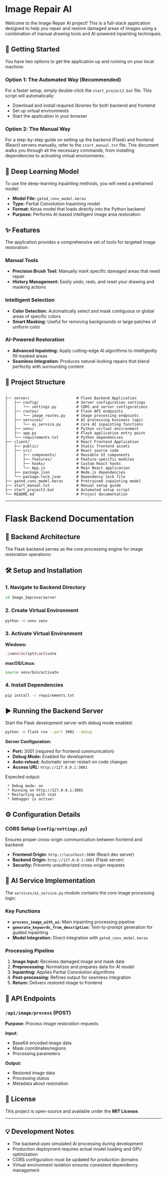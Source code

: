 # Image Repair AI

Welcome to the Image Repair AI project! This is a full-stack application designed to help you repair and restore damaged areas of images using a combination of manual drawing tools and AI-powered inpainting techniques.

## 🚀 Getting Started

You have two options to get the application up and running on your local machine:

### Option 1: The Automated Way (Recommended)
For a faster setup, simply double-click the `start_project2.bat` file. This script will automatically:
- Download and install required libraries for both backend and frontend
- Set up virtual environments
- Start the application in your browser

### Option 2: The Manual Way
For a step-by-step guide on setting up the backend (Flask) and frontend (React) servers manually, refer to the `start_manual.txt` file. This document walks you through all the necessary commands, from installing dependencies to activating virtual environments.

## 🧠 Deep Learning Model

To use the deep-learning inpainting methods, you will need a pretrained model:

- **Model File:** `gated_conv_model.keras`
- **Type:** Partial Convolution Inpainting model
- **Format:** Keras model that loads directly into the Python backend
- **Purpose:** Performs AI-based intelligent image area restoration

## ✨ Features

The application provides a comprehensive set of tools for targeted image restoration:

### Manual Tools
- **Precision Brush Tool:** Manually mark specific damaged areas that need repair
- **History Management:** Easily undo, redo, and reset your drawing and masking actions

### Intelligent Selection
- **Color Detection:** Automatically select and mask contiguous or global areas of specific colors
- **Smart Masking:** Useful for removing backgrounds or large patches of uniform color

### AI-Powered Restoration
- **Advanced Inpainting:** Apply cutting-edge AI algorithms to intelligently fill masked areas
- **Seamless Integration:** Produces natural-looking repairs that blend perfectly with surrounding content

## 📁 Project Structure

```
.
├── server/                     # Flask Backend Application
│   ├── config/                 # Server configuration settings
│   │   └── settings.py         # CORS and server configurations
│   ├── routes/                 # Flask API endpoints
│   │   └── image_routes.py     # Image processing endpoints
│   ├── services/               # AI processing business logic
│   │   └── ai_service.py       # Core AI inpainting functions
│   ├── venv/                   # Python virtual environment
│   ├── app.py                  # Flask application entry point
│   └── requirements.txt        # Python dependencies
├── client/                     # React Frontend Application
│   ├── public/                 # Static frontend assets
│   ├── src/                    # React source code
│   │   ├── components/         # Reusable UI components
│   │   ├── features/           # Feature-specific modules
│   │   ├── hooks/              # Custom React hooks
│   │   └── App.js              # Main React application
│   ├── package.json            # Node.js dependencies
│   └── package-lock.json       # Dependency lock file
├── gated_conv_model.keras      # Pretrained inpainting model
├── start_manual.txt            # Manual setup guide
├── start_project2.bat          # Automated setup script
└── README.md                   # Project documentation
```

---

# Flask Backend Documentation

## 📂 Backend Architecture

The Flask backend serves as the core processing engine for image restoration operations:

## 🛠 Setup and Installation

### 1. Navigate to Backend Directory
```bash
cd Image_Improve/server
```

### 2. Create Virtual Environment
```bash
python -m venv venv
```

### 3. Activate Virtual Environment

**Windows:**
```bash
.\venv\Scripts\activate
```

**macOS/Linux:**
```bash
source venv/bin/activate
```

### 4. Install Dependencies
```bash
pip install -r requirements.txt
```

## ▶️ Running the Backend Server

Start the Flask development server with debug mode enabled:

```bash
python -m flask run --port 3001 --debug
```

**Server Configuration:**
- **Port:** 3001 (required for frontend communication)
- **Debug Mode:** Enabled for development
- **Auto-reload:** Automatic server restart on code changes
- **Access URL:** `http://127.0.0.1:3001`

Expected output:
```
 * Debug mode: on
 * Running on http://127.0.0.1:3001
 * Restarting with stat
 * Debugger is active!
```

## ⚙️ Configuration Details

### CORS Setup (`config/settings.py`)
Ensures proper cross-origin communication between frontend and backend:
- **Frontend Origin:** `http://localhost:3000` (React dev server)
- **Backend Origin:** `http://127.0.0.1:3001` (Flask server)
- **Security:** Prevents unauthorized cross-origin requests

## 🤖 AI Service Implementation

The `services/ai_service.py` module contains the core image processing logic:

### Key Functions
- **`process_image_with_ai`:** Main inpainting processing pipeline
- **`generate_keywords_from_description`:** Text-to-prompt generation for guided inpainting
- **Model Integration:** Direct integration with `gated_conv_model.keras`

### Processing Pipeline
1. **Image Input:** Receives damaged image and mask data
2. **Preprocessing:** Normalizes and prepares data for AI model
3. **Inpainting:** Applies Partial Convolution algorithms
4. **Post-processing:** Refines output for seamless integration
5. **Return:** Delivers restored image to frontend

## 🔧 API Endpoints

### `/api/image/process` (POST)
**Purpose:** Process image restoration requests

**Input:**
- Base64 encoded image data
- Mask coordinates/regions
- Processing parameters

**Output:**
- Restored image data
- Processing status
- Metadata about restoration

## 📄 License

This project is open-source and available under the **MIT License**.

---

## 💡 Development Notes

- The backend uses simulated AI processing during development
- Production deployment requires actual model loading and GPU optimization
- CORS configuration must be updated for production domains
- Virtual environment isolation ensures consistent dependency management
